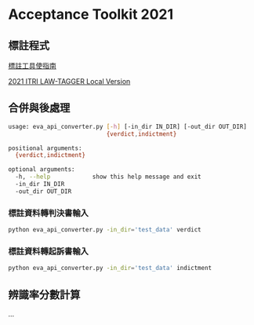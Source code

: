 # Acceptance Toolkit 2021
## 標註程式
[標註工具使指南](https://hackmd.io/0nrrMc5NQRKxlZZVkwmD7w)

[2021 ITRI LAW-TAGGER Local Version](https://github.com/NLU-Law-Tech/2021_VerdictTagger/tree/local-mode#下載) 

## 合併與後處理
```sh
usage: eva_api_converter.py [-h] [-in_dir IN_DIR] [-out_dir OUT_DIR]
                            {verdict,indictment}

positional arguments:
  {verdict,indictment}

optional arguments:
  -h, --help            show this help message and exit
  -in_dir IN_DIR
  -out_dir OUT_DIR
```
### 標註資料轉**判決書**輸入
```sh
python eva_api_converter.py -in_dir='test_data' verdict
```
### 標註資料轉**起訴書**輸入
```sh
python eva_api_converter.py -in_dir='test_data' indictment
```
## 辨識率分數計算
...